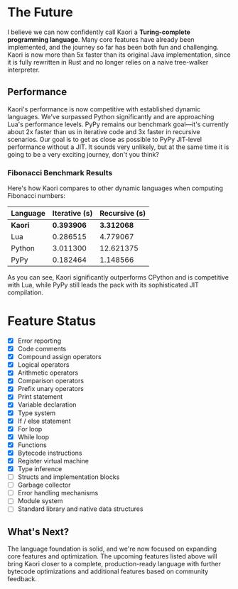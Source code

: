 # The Future

I believe we can now confidently call Kaori a **Turing-complete programming language**. Many core features have already been implemented, and the journey so far has been both fun and challenging. Kaori is now more than 5x faster than its original Java implementation, since it is fully rewritten in Rust and no longer relies on a naive tree-walker interpreter.

## Performance

Kaori's performance is now competitive with established dynamic languages. We've surpassed Python significantly and are approaching Lua's performance levels. PyPy remains our benchmark goal—it's currently about 2x faster than us in iterative code and 3x faster in recursive scenarios. Our goal is to get as close as possible to PyPy JIT-level performance without a JIT. It sounds very unlikely, but at the same time it is going to be a very exciting journey, don't you think?

### Fibonacci Benchmark Results

Here's how Kaori compares to other dynamic languages when computing Fibonacci numbers:

| Language  | Iterative (s) | Recursive (s) |
| --------- | ------------- | ------------- |
| **Kaori** | **0.393906**  | **3.312068**  |
| Lua       | 0.286515      | 4.779067      |
| Python    | 3.011300      | 12.621375     |
| PyPy      | 0.182464      | 1.148566      |

As you can see, Kaori significantly outperforms CPython and is competitive with Lua, while PyPy still leads the pack with its sophisticated JIT compilation.

# Feature Status

-   [x] Error reporting
-   [x] Code comments
-   [x] Compound assign operators
-   [x] Logical operators
-   [x] Arithmetic operators
-   [x] Comparison operators
-   [x] Prefix unary operators
-   [x] Print statement
-   [x] Variable declaration
-   [x] Type system
-   [x] If / else statement
-   [x] For loop
-   [x] While loop
-   [x] Functions
-   [x] Bytecode instructions
-   [x] Register virtual machine
-   [x] Type inference
-   [ ] Structs and implementation blocks
-   [ ] Garbage collector
-   [ ] Error handling mechanisms
-   [ ] Module system
-   [ ] Standard library and native data structures

## What's Next?

The language foundation is solid, and we're now focused on expanding core features and optimization. The upcoming features listed above will bring Kaori closer to a complete, production-ready language with further bytecode optimizations and additional features based on community feedback.

